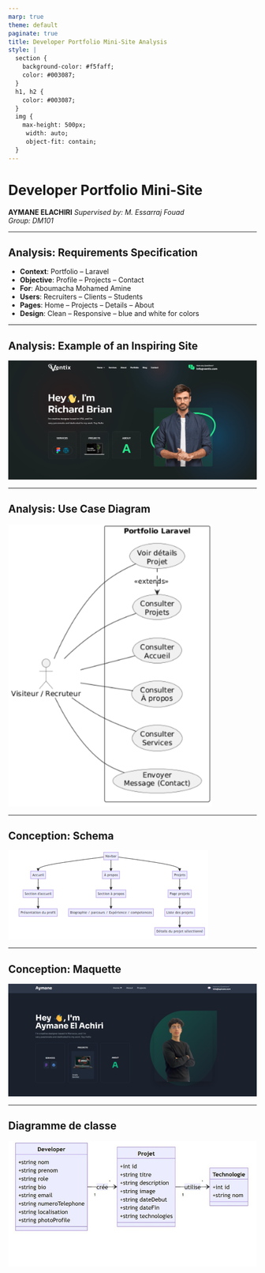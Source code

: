 ```yaml
---
marp: true
theme: default
paginate: true
title: Developer Portfolio Mini-Site Analysis
style: |
  section {
    background-color: #f5faff;
    color: #003087;
  }
  h1, h2 {
    color: #003087;
  }
  img {
    max-height: 500px;
     width: auto; 
     object-fit: contain;
  }
---
```


# Developer Portfolio Mini-Site
**AYMANE ELACHIRI**
*Supervised by: M. Essarraj Fouad*  
*Group: DM101*

---

## Analysis: Requirements Specification
- **Context**: Portfolio – Laravel 
- **Objective**: Profile –  Projects – Contact
- **For**: Aboumacha Mohamed Amine
- **Users**: Recruiters – Clients – Students
- **Pages**: Home – Projects – Details – About
- **Design**: Clean – Responsive – blue and white for colors

---

## Analysis: Example of an Inspiring Site

![Inspiring Site](images/image.png)

---

## Analysis: Use Case Diagram
![Use Case Diagram](images/diagramme-use-case.png)

---

## Conception: Schema

![Schema](images/schema.png)

---

## Conception: Maquette

![Maquette](images/image4.png)

---

## Diagramme de classe

![Maquette](images/diagramme.jpg)